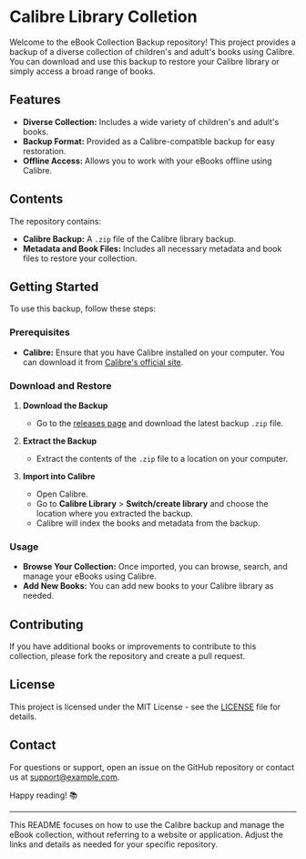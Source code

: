 # Calibre Library Colletion

Welcome to the eBook Collection Backup repository! This project provides a backup of a diverse collection of children's and adult's books using Calibre. You can download and use this backup to restore your Calibre library or simply access a broad range of books.

## Features

- **Diverse Collection:** Includes a wide variety of children's and adult's books.
- **Backup Format:** Provided as a Calibre-compatible backup for easy restoration.
- **Offline Access:** Allows you to work with your eBooks offline using Calibre.

## Contents

The repository contains:

- **Calibre Backup:** A `.zip` file of the Calibre library backup.
- **Metadata and Book Files:** Includes all necessary metadata and book files to restore your collection.

## Getting Started

To use this backup, follow these steps:

### Prerequisites

- **Calibre:** Ensure that you have Calibre installed on your computer. You can download it from [Calibre's official site](https://calibre-ebook.com/download).

### Download and Restore

1. **Download the Backup**

    - Go to the [releases page](https://github.com/yourusername/ebook-collection-backup/releases) and download the latest backup `.zip` file.

2. **Extract the Backup**

    - Extract the contents of the `.zip` file to a location on your computer.

3. **Import into Calibre**

    - Open Calibre.
    - Go to **Calibre Library** > **Switch/create library** and choose the location where you extracted the backup.
    - Calibre will index the books and metadata from the backup.

### Usage

- **Browse Your Collection:** Once imported, you can browse, search, and manage your eBooks using Calibre.
- **Add New Books:** You can add new books to your Calibre library as needed.

## Contributing

If you have additional books or improvements to contribute to this collection, please fork the repository and create a pull request.

## License

This project is licensed under the MIT License - see the [LICENSE](LICENSE) file for details.

## Contact

For questions or support, open an issue on the GitHub repository or contact us at [support@example.com](mailto:support@example.com).

Happy reading! 📚

---

This README focuses on how to use the Calibre backup and manage the eBook collection, without referring to a website or application. Adjust the links and details as needed for your specific repository.
